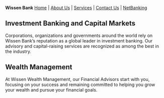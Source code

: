 **Wissen Bank** [Home](https://vishmaster17.github.io/WissenBank) | [About Us](https://vishmaster17.github.io/WissenBank/aboutus) | [Services](https://vishmaster17.github.io/WissenBank/services) | [Contact Us](https://vishmaster17.github.io/WissenBank/contact) | [NetBanking](https://vishmaster17.github.io/WissenBank/login.html)

## Investment Banking and Capital Markets

Corporations, organizations and governments around the world rely on Wissen Bank’s reputation as a global leader in investment banking. 
Our advisory and capital-raising services are recognized as among the best in the industry.

## Wealth Management

At Wissen Wealth Management, our Financial Advisors start with you, focusing on your success and remaining committed to helping you grow 
your wealth and pursue your financial goals.
